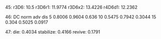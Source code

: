 45: 
r3D6: 10.5
r3D6r1: 11.9774
r3D6x2: 13.4226
r4D6d1: 12.2362

46:
DC norm     adv     dis
5  0.8006   0.9604  0.636
10 0.5475   0.7942  0.3044
15 0.304    0.5025  0.0917

47:
die: 0.4034
stabilize: 0.4166
revive: 0.1791

